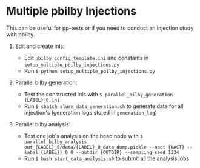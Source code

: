 # Multiple pbilby Injections
This can be useful for pp-tests or if you need to conduct an injection study with pbilby.

1. Edit and create inis:
    - Edit `pbilby_config_template.ini` and constants in `setup_multiple_pbilby_injections.py`
    - Run `$ python setup_multiple_pbilby_injections.py` 

2. Parallel bilby generation:
    - Test the constructed inis with `$ parallel_bilby_generation {LABEL}_0.ini`
    - Run `$ sbatch slurm_data_generation.sh` to generate data for all  injection's (generation logs stored in `generation_log`)
 
3. Parallel bilby analysis:
    - Test one job's analysis on the head node with `$ parallel_bilby_analysis out_{LABEL}_0/data/{LABEL}_0_data_dump.pickle --nact {NACT} --label {LABEL})_0_0 --outdir {OUTDIR} --sampling-seed 1234`
    - Run `$ bash start_data_analysis.sh` to submit all the analysis jobs  
